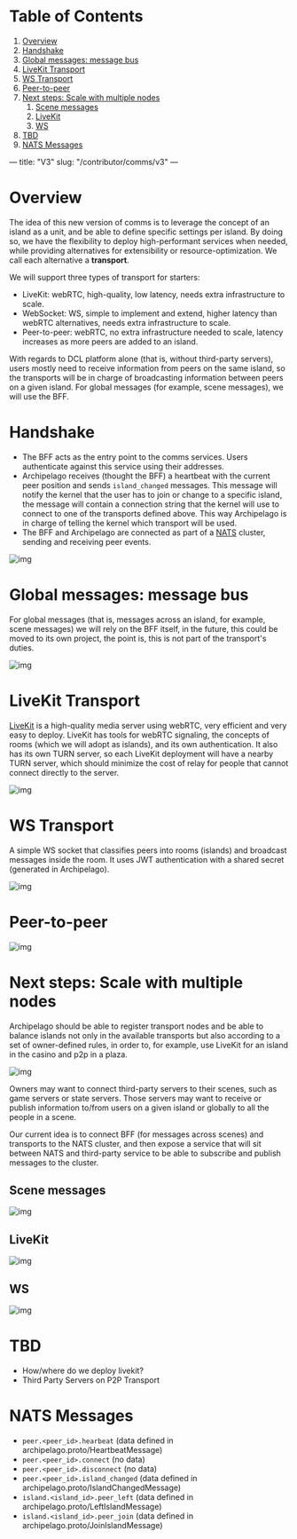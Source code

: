 
# Table of Contents

1.  [Overview](#orgdc6510e)
2.  [Handshake](#org45cd2fa)
3.  [Global messages: message bus](#org4453116)
4.  [LiveKit Transport](#org540ff8a)
5.  [WS Transport](#org7c189b0)
6.  [Peer-to-peer](#orgbb05260)
7.  [Next steps: Scale with multiple nodes](#org4634d14)
    1.  [Scene messages](#orgdc8632b)
    2.  [LiveKit](#orgbb6e71a)
    3.  [WS](#org5286623)
8.  [TBD](#orgf3fe91c)
9.  [NATS Messages](#orga9a0aa7)

&#x2014;
title: "V3"
slug: "/contributor/comms/v3"
&#x2014;


<a id="orgdc6510e"></a>

# Overview

The idea of this new version of comms is to leverage the concept of an island as a unit, and be able to define specific settings per island. By doing so, we have the flexibility to deploy high-performant services when needed, while providing alternatives for extensibility or resource-optimization. We call each alternative a **transport**.

We will support three types of transport for starters:

-   LiveKit: webRTC, high-quality, low latency, needs extra infrastructure to scale.
-   WebSocket: WS, simple to implement and extend, higher latency than webRTC alternatives, needs extra infrastructure to scale.
-   Peer-to-peer: webRTC, no extra infrastructure needed to scale, latency increases as more peers are added to an island.

With regards to DCL platform alone (that is, without third-party servers), users mostly need to receive information from peers on the same island, so the transports will be in charge of broadcasting information between peers on a given island. For global messages (for example, scene messages), we will use the BFF.


<a id="org45cd2fa"></a>

# Handshake

-   The BFF acts as the entry point to the comms services. Users authenticate against this service using their addresses.
-   Archipelago receives (thought the BFF) a heartbeat with the current peer position and sends `island_changed` messages. This message will notify the kernel that the user has to join or change to a specific island, the message will contain a connection string that the kernel will use to connect to one of the transports defined above. This way Archipelago is in charge of telling the kernel which transport will be used.
-   The BFF and Archipelago are connected as part of a [NATS](https://nats.io/) cluster, sending and receiving peer events.

![img](comms-v3-overview.png)


<a id="org4453116"></a>

# Global messages: message bus

For global messages (that is, messages across an island, for example, scene messages) we will rely on the BFF itself, in the future, this could be moved to its own project, the point is, this is not part of the transport's duties.

![img](comms-v3-global.png)


<a id="org540ff8a"></a>

# LiveKit Transport

[LiveKit](https://livekit.io/) is a high-quality media server using webRTC, very efficient and very easy to deploy. LiveKit has tools for webRTC signaling, the concepts of rooms (which we will adopt as islands), and its own authentication. It also has its own TURN server, so each LiveKit deployment will have a nearby TURN server, which should minimize the cost of relay for people that cannot connect directly to the server.

![img](comms-v3-livekit.png)


<a id="org7c189b0"></a>

# WS Transport

A simple WS socket that classifies peers into rooms (islands) and broadcast messages inside the room. It uses JWT authentication with a shared secret (generated in Archipelago).

![img](comms-v3-ws-room-service.png)


<a id="orgbb05260"></a>

# Peer-to-peer

![img](comms-v3-peer-to-peer.png)


<a id="org4634d14"></a>

# Next steps: Scale with multiple nodes

Archipelago should be able to register transport nodes and be able to balance islands not only in the available transports but also according to a set of owner-defined rules, in order to, for example, use LiveKit for an island in the casino and p2p in a plaza.

![img](comms-v3-scale.png)

Owners may want to connect third-party servers to their scenes, such as game servers or state servers. Those servers may want to receive or publish information to/from users on a given island or globally to all the people in a scene.

Our current idea is to connect BFF (for messages across scenes) and transports to the NATS cluster, and then expose a service that will sit between NATS and third-party service to be able to subscribe and publish messages to the cluster.


<a id="orgdc8632b"></a>

## Scene messages

![img](comms-v3-third-party-server-bff.png)


<a id="orgbb6e71a"></a>

## LiveKit

![img](comms-v3-third-party-server-livekit.png)


<a id="org5286623"></a>

## WS

![img](comms-v3-third-party-server-ws.png)


<a id="orgf3fe91c"></a>

# TBD

-   How/where do we deploy livekit?
-   Third Party Servers on P2P Transport


<a id="orga9a0aa7"></a>

# NATS Messages

-   `peer.<peer_id>.hearbeat` (data defined in archipelago.proto/HeartbeatMessage)
-   `peer.<peer_id>.connect` (no data)
-   `peer.<peer_id>.disconnect` (no data)
-   `peer.<peer_id>.island_changed` (data defined in archipelago.proto/IslandChangedMessage)
-   `island.<island_id>.peer_left` (data defined in archipelago.proto/LeftIslandMessage)
-   `island.<island_id>.peer_join` (data defined in archipelago.proto/JoinIslandMessage)

